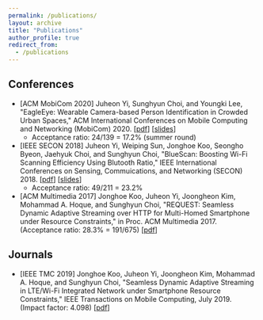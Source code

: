 ```yaml
---
permalink: /publications/
layout: archive
title: "Publications"
author_profile: true
redirect_from: 
  - /publications
---
```


## Conferences
* [ACM MobiCom 2020] Juheon Yi, Sunghyun Choi, and Youngki Lee, "EagleEye: Wearable Camera-based Person Identification in Crowded Urban Spaces," ACM International Conferences on Mobile Computing and Networking (MobiCom) 2020. [[pdf](https://juheonyi.github.io/files/EagleEye.pdf)] [[slides]()]
  * Acceptance ratio: 24/139 = 17.2% (summer round)
* [IEEE SECON 2018] Juheon Yi, Weiping Sun, Jonghoe Koo, Seongho Byeon, Jaehyuk Choi, and Sunghyun Choi, "BlueScan: Boosting Wi-Fi Scanning Efficiency Using Blutooth Ratio," IEEE International Conferences on Sensing, Commuications, and Networking (SECON) 2018. [[pdf](https://juheonyi.github.io/files/BlueScan.pdf)] [[slides](https://juheonyi.github.io/files/BlueScan-slides.pptx)]
  * Acceptance ratio: 49/211 = 23.2%
* [ACM Multimedia 2017] Jonghoe Koo, Juheon Yi, Joongheon Kim, Mohammad A. Hoque, and Sunghyun Choi, "REQUEST: Seamless Dynamic Adaptive Streaming over HTTP for Multi-Homed Smartphone under Resource Constraints," in Proc. ACM Multimedia 2017. 
(Acceptance ratio: 28.3% = 191/675) [[pdf](https://juheonyi.github.io/files/REQUEST.pdf)]

## Journals
*	[IEEE TMC 2019] Jonghoe Koo, Juheon Yi, Joongheon Kim, Mohammad A. Hoque, and Sunghyun Choi, "Seamless Dynamic Adaptive Streaming in LTE/Wi-Fi Integrated Network under Smartphone Resource Constraints," IEEE Transactions on Mobile Computing, July 2019. 
(Impact factor: 4.098) [[pdf](https://juheonyi.github.io/files/REQUEST-journal.pdf)] 

